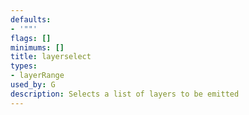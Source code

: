 ```yaml
---
defaults:
- '""'
flags: []
minimums: []
title: layerselect
types:
- layerRange
used_by: G
description: Selects a list of layers to be emitted
---
```

